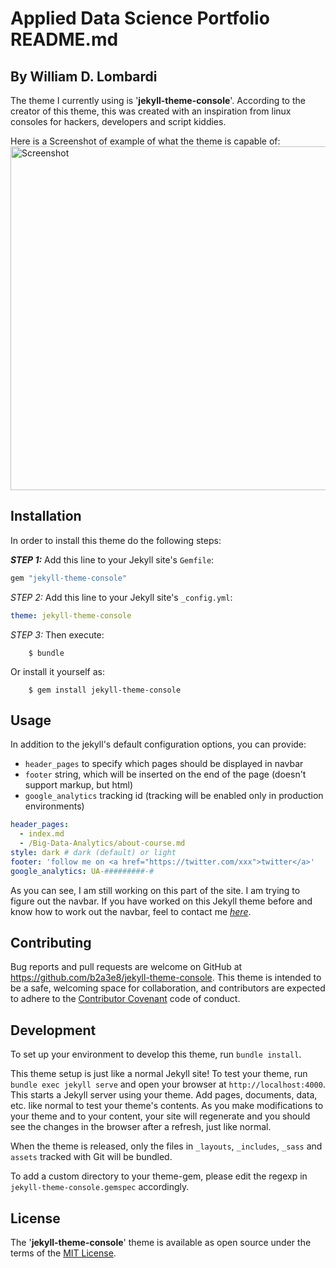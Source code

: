 # Applied Data Science Portfolio README.md
## By William D. Lombardi

The theme I currently using is '__jekyll-theme-console__'. According to the creator of this theme, this was created with an inspiration from linux consoles for hackers, developers and script kiddies.

Here is a Screenshot of example of what the theme is capable of:
<img src="https://raw.githubusercontent.com/b2a3e8/jekyll-theme-console/master/screenrec-dark.gif" width="550" title="Screenshot">

## Installation
In order to install this theme do the following steps:

_**STEP 1:**_ Add this line to your Jekyll site's `Gemfile`:
```ruby
gem "jekyll-theme-console"
```
_STEP 2:_ Add this line to your Jekyll site's `_config.yml`:
```yaml
theme: jekyll-theme-console
```
_STEP 3:_ Then execute:
```
    $ bundle
```
Or install it yourself as:
```
    $ gem install jekyll-theme-console
```

## Usage
In addition to the jekyll's default configuration options, you can provide:
- `header_pages` to specify which pages should be displayed in navbar
- `footer` string, which will be inserted on the end of the page (doesn't support markup, but html)
- `google_analytics` tracking id (tracking will be enabled only in production environments)

```yaml
header_pages:
  - index.md
  - /Big-Data-Analytics/about-course.md
style: dark # dark (default) or light
footer: 'follow me on <a href="https://twitter.com/xxx">twitter</a>'
google_analytics: UA-#########-#
```
As you can see, I am still working on this part of the site. I am trying to figure out the navbar. If you have worked on this Jekyll theme before and know how to work out the navbar, feel to contact me [_here_](https://www.williamdlombardi.com/contact-wdl).

## Contributing
Bug reports and pull requests are welcome on GitHub at https://github.com/b2a3e8/jekyll-theme-console. This theme is intended to be a safe, welcoming space for collaboration, and contributors are expected to adhere to the [Contributor Covenant](http://contributor-covenant.org) code of conduct.

## Development
To set up your environment to develop this theme, run `bundle install`.

This theme setup is just like a normal Jekyll site! To test your theme, run `bundle exec jekyll serve` and open your browser at `http://localhost:4000`. This starts a Jekyll server using your theme. Add pages, documents, data, etc. like normal to test your theme's contents. As you make modifications to your theme and to your content, your site will regenerate and you should see the changes in the browser after a refresh, just like normal.

When the theme is released, only the files in `_layouts`, `_includes`, `_sass` and `assets` tracked with Git will be bundled.

To add a custom directory to your theme-gem, please edit the regexp in `jekyll-theme-console.gemspec` accordingly.

## License
The '__jekyll-theme-console__' theme is available as open source under the terms of the [MIT License](https://opensource.org/licenses/MIT).
